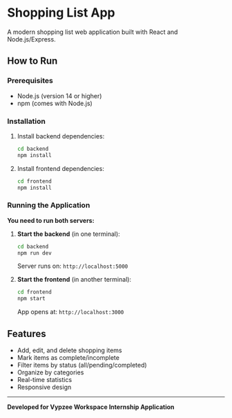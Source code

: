 # Shopping List App

A modern shopping list web application built with React and Node.js/Express.

## How to Run

### Prerequisites
- Node.js (version 14 or higher)
- npm (comes with Node.js)

### Installation
1. Install backend dependencies:
   ```bash
   cd backend
   npm install
   ```

2. Install frontend dependencies:
   ```bash
   cd frontend
   npm install
   ```

### Running the Application

**You need to run both servers:**

1. **Start the backend** (in one terminal):
   ```bash
   cd backend
   npm run dev
   ```
   Server runs on: `http://localhost:5000`

2. **Start the frontend** (in another terminal):
   ```bash
   cd frontend
   npm start
   ```
   App opens at: `http://localhost:3000`

## Features
- Add, edit, and delete shopping items
- Mark items as complete/incomplete
- Filter items by status (all/pending/completed)
- Organize by categories
- Real-time statistics
- Responsive design

---
**Developed for Vypzee Workspace Internship Application**
